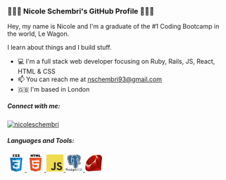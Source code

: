 <h3>👩🏻‍💻 Nicole Schembri's GitHub Profile 👩🏻‍💻</h3>


Hey, my name is Nicole and I'm a graduate of the #1 Coding Bootcamp in the world, Le Wagon.

I learn about things and I build stuff. 

- 💻 I'm a full stack web developer focusing on Ruby, Rails, JS, React, HTML & CSS
- 📫 You can reach me at nschembri93@gmail.com 
- 🇬🇧 I'm based in London

<h5 align="left">Connect with me:</h5>
<p align="left">
<a href="https://linkedin.com/in/nicoleschembri" target="blank"><img align="center" src="https://cdn.jsdelivr.net/npm/simple-icons@3.0.1/icons/linkedin.svg" alt="nicoleschembri" height="30" width="40" /></a>
</p>

<h5 align="left">Languages and Tools:</h5>
<p align="left"> <a href="https://www.w3schools.com/css/" target="_blank"> <img src="https://raw.githubusercontent.com/devicons/devicon/master/icons/css3/css3-original-wordmark.svg" alt="css3" width="40" height="40"/> </a> <a href="https://www.w3.org/html/" target="_blank"> <img src="https://raw.githubusercontent.com/devicons/devicon/master/icons/html5/html5-original-wordmark.svg" alt="html5" width="40" height="40"/> </a> <a href="https://developer.mozilla.org/en-US/docs/Web/JavaScript" target="_blank"> <img src="https://raw.githubusercontent.com/devicons/devicon/master/icons/javascript/javascript-original.svg" alt="javascript" width="40" height="40"/> </a> <a href="https://www.postgresql.org" target="_blank"> <img src="https://raw.githubusercontent.com/devicons/devicon/master/icons/postgresql/postgresql-original-wordmark.svg" alt="postgresql" width="40" height="40"/> </a> <a href="https://www.ruby-lang.org/en/" target="_blank"> <img src="https://raw.githubusercontent.com/devicons/devicon/master/icons/ruby/ruby-original.svg" alt="ruby" width="40" height="40"/> </a> </p>
